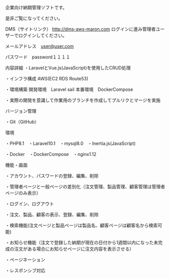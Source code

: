企業向け納期管理ソフトです。

是非ご覧になってください。

DMS（サイトリンク）
http://dms-aws-maron.com
ログインに進み管理者ユーザーでログインしてください。

メールアドレス　user@user.com

パスワード　password１１１１

内容詳細
・LaravelとVue.js(JavaScript)を使用したCRUD処理

・インフラ構成
    AWS(EC2 RDS Route53)
    
・環境構築
    開発環境　Laravel sail
    本番環境　DockerCompose

・実際の開発を意識して作業用のブランチを作成してプルリクとマージを実施

バージョン管理

・Git（GitHub）

環境

・PHP8.1　・Laravel10.1　・mysql8.0　・Inertia.js(JavaScript)

・Docker　・DockerCompose　・nginx1.12

機能・画面

・アカウント、パスワードの登録、編集、削除

・管理者ページと一般ページの差別化（注文管理、製品管理、顧客管理は管理者ページのみ表示）

・ログイン、ログアウト

・注文、製品、顧客の表示、登録、編集、削除

・検索機能(注文ページと製品ページは製品名、顧客ページは顧客名から検索可能)

・お知らせ機能（注文で登録した納期が現在の日付から1週間以内になった未完成の注文がある場合にお知らせページに注文内容を表示させる）

・ページネーション

・レスポンシブ対応
